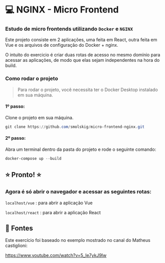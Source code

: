 # :computer: NGINX - Micro Frontend

### Estudo de micro frontends utilizando `Docker` e `NGINX`

Este projeto consiste em 2 aplicações, uma feita em React, outra feita em Vue e os arquivos de configuração do Docker + nginx.

O intuito do exercicio é criar duas rotas de acesso no mesmo domínio para acessar as aplicações, de modo que elas sejam independentes na hora do build.

### Como rodar o projeto
> Para rodar o projeto, você necessita ter o Docker Desktop instalado em sua máquina.

#### 1º passo:
Clone o projeto em sua máquina.

```powershell
git clone https://github.com/smolskig/micro-frontend-nginx.git
```

#### 2º passo:
Abra um terminal dentro da pasta do projeto e rode o seguinte comando:

```powershell
docker-compose up --build
```

## :star: Pronto! :star:

### Agora é só abrir o navegador e acessar as seguintes rotas:

`localhost/vue` : para abrir a aplicação Vue

`localhost/react` : para abrir a aplicação React

## :page_facing_up: Fontes
Este exercício foi baseado no exemplo mostrado no canal do Matheus castiglioni:

https://www.youtube.com/watch?v=5_Ie7ykJ9Iw
